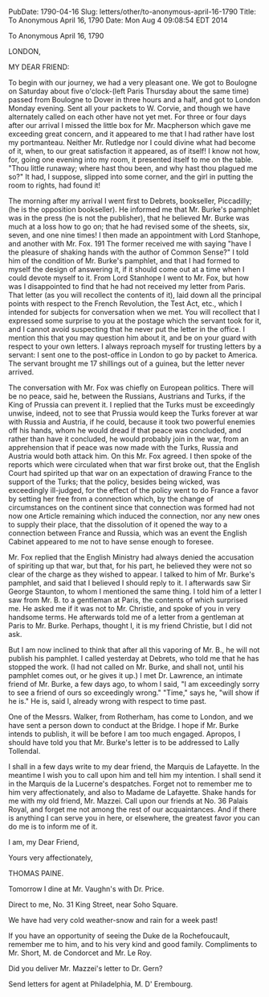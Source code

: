 PubDate: 1790-04-16
Slug: letters/other/to-anonymous-april-16-1790
Title: To Anonymous  April 16, 1790
Date: Mon Aug  4 09:08:54 EDT 2014

   To Anonymous  April 16, 1790

   LONDON,

   MY DEAR FRIEND:

   To begin with our journey, we had a very pleasant one. We got to Boulogne
   on Saturday about five o'clock-(left Paris Thursday about the same time)
   passed from Boulogne to Dover in three hours and a half, and got to London
   Monday evening. Sent all your packets to W. Corvie, and though we have
   alternately called on each other have not yet met. For three or four days
   after our arrival I missed the little box for Mr. Macpherson which gave me
   exceeding great concern, and it appeared to me that I had rather have lost
   my portmanteau. Neither Mr. Rutledge nor I could divine what had become of
   it, when, to our great satisfaction it appeared, as of itself! I know not
   how, for, going one evening into my room, it presented itself to me on the
   table. "Thou little runaway; where hast thou been, and why hast thou
   plagued me so?" It had, I suppose, slipped into some corner, and the girl
   in putting the room to rights, had found it!

   The morning after my arrival I went first to Debrets, bookseller,
   Piccadilly; (he is the opposition bookseller). He informed me that Mr.
   Burke's pamphlet was in the press (he is not the publisher), that he
   believed Mr. Burke was much at a loss how to go on; that he had revised
   some of the sheets, six, seven, and one nine times! I then made an
   appointment with Lord Stanhope, and another with Mr. Fox. 191 The former
   received me with saying "have I the pleasure of shaking hands with the
   author of Common Sense?" I told him of the condition of Mr. Burke's
   pamphlet, and that I had formed to myself the design of answering it, if
   it should come out at a time when I could devote myself to it. From Lord
   Stanhope I went to Mr. Fox, but how was I disappointed to find that he had
   not received my letter from Paris. That letter (as you will recollect the
   contents of it), laid down all the principal points with respect to the
   French Revolution, the Test Act, etc., which I intended for subjects for
   conversation when we met. You will recollect that I expressed some
   surprise to you at the postage which the servant took for it, and I cannot
   avoid suspecting that he never put the letter in the office. I mention
   this that you may question him about it, and be on your guard with respect
   to your own letters. I always reproach myself for trusting letters by a
   servant: I sent one to the post-office in London to go by packet to
   America. The servant brought me 17 shillings out of a guinea, but the
   letter never arrived.

   The conversation with Mr. Fox was chiefly on European politics. There will
   be no peace, said he, between the Russians, Austrians and Turks, if the
   King of Prussia can prevent it. I replied that the Turks must be
   exceedingly unwise, indeed, not to see that Prussia would keep the Turks
   forever at war with Russia and Austria, if he could, because it took two
   powerful enemies off his hands, whom he would dread if that peace was
   concluded, and rather than have it concluded, he would probably join in
   the war, from an apprehension that if peace was now made with the Turks,
   Russia and Austria would both attack him. On this Mr. Fox agreed. I then
   spoke of the reports which were circulated when that war first broke out,
   that the English Court had spirited up that war on an expectation of
   drawing France to the support of the Turks; that the policy, besides being
   wicked, was exceedingly ill-judged, for the effect of the policy went to
   do France a favor by setting her free from a connection which, by the
   change of circumstances on the continent since that connection was formed
   had not now one Article remaining which induced the connection, nor any
   new ones to supply their place, that the dissolution of it opened the way
   to a connection between France and Russia, which was an event the English
   Cabinet appeared to me not to have sense enough to foresee.

   Mr. Fox replied that the English Ministry had always denied the accusation
   of spiriting up that war, but that, for his part, he believed they were
   not so clear of the charge as they wished to appear. I talked to him of
   Mr. Burke's pamphlet, and said that I believed I should reply to it. I
   afterwards saw Sir George Staunton, to whom I mentioned the same thing. I
   told him of a letter I saw from Mr. B. to a gentleman at Paris, the
   contents of which surprised me. He asked me if it was not to Mr. Christie,
   and spoke of you in very handsome terms. He afterwards told me of a letter
   from a gentleman at Paris to Mr. Burke. Perhaps, thought I, it is my
   friend Christie, but I did not ask.

   But I am now inclined to think that after all this vaporing of Mr. B., he
   will not publish his pamphlet. I called yesterday at Debrets, who told me
   that he has stopped the work. (I had not called on Mr. Burke, and shall
   not, until his pamphlet comes out, or he gives it up.) I met Dr. Lawrence,
   an intimate friend of Mr. Burke, a few days ago, to whom I said, "I am
   exceedingly sorry to see a friend of ours so exceedingly wrong." "Time,"
   says he, "will show if he is." He is, said I, already wrong with respect
   to time past.

   One of the Messrs. Walker, from Rotherham, has come to London, and we have
   sent a person down to conduct at the Bridge. I hope if Mr. Burke intends
   to publish, it will be before I am too much engaged. Apropos, I should
   have told you that Mr. Burke's letter is to be addressed to Lally
   Tollendal.

   I shall in a few days write to my dear friend, the Marquis de Lafayette.
   In the meantime I wish you to call upon him and tell him my intention. I
   shall send it in the Marquis de la Lucerne's despatches. Forget not to
   remember me to him very affectionately, and also to Madame de Lafayette.
   Shake hands for me with my old friend, Mr. Mazzei. Call upon our friends
   at No. 36 Palais Royal, and forget me not among the rest of our
   acquaintances. And if there is anything I can serve you in here, or
   elsewhere, the greatest favor you can do me is to inform me of it.

   I am, my Dear Friend,

   Yours very affectionately,

   THOMAS PAINE.

   Tomorrow I dine at Mr. Vaughn's with Dr. Price.

   Direct to me, No. 31 King Street, near Soho Square.

   We have had very cold weather-snow and rain for a week past!

   If you have an opportunity of seeing the Duke de la Rochefoucault,
   remember me to him, and to his very kind and good family. Compliments to
   Mr. Short, M. de Condorcet and Mr. Le Roy.

   Did you deliver Mr. Mazzei's letter to Dr. Gern?

   Send letters for agent at Philadelphia, M. D' Erembourg.


